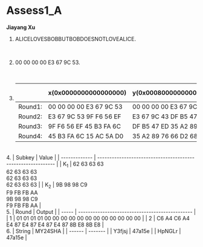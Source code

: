 # Assess1_A

**Jiayang Xu**

1. ALICELOVESBOBBUTBOBDOESNOTLOVEALICE.
<br/>

2. 00 00 00 00 E3 67 9C 53.
<br/>

3. |         | x(0x0000000000000000)   | y(0x0008000000000000)   | Different bits |
   | ------- | ----------------------- | ----------------------- | -------------- |
   | Round1: | 00 00 00 00 E3 67 9C 53 | 00 00 00 00 E3 67 9C 43 | 1              |
   | Round2: | E3 67 9C 53 9F F6 56 EF | E3 67 9C 43 DF B5 47 ED | 8              |
   | Round3: | 9F F6 56 EF 45 B3 FA 6C | DF B5 47 ED 35 A2 89 76 | 20             |
   | Round4: | 45 B3 FA 6C 15 AC 5A D0 | 35 A2 89 76 66 D2 68 B1 | 30             |

<br/>
4. | Subkey        | Value                                                        |
   | ------------- | ------------------------------------------------------------ |
   | K<sub>1</sub> | 62 63 63 63 <br/>62 63 63 63 <br/>62 63 63 63 <br/>62 63 63 63 |
   | K<sub>2</sub> | 9B 98 98 C9 <br/>F9 FB FB AA <br/>9B 98 98 C9 <br/>F9 FB FB AA |

<br/>
5. | Round | Output                                          |
   | ----- | ----------------------------------------------- |
   | 1     | 01 01 01 01 00 00 00 00 00 00 00 00 00 00 00 00 |
   | 2     | C6 A4 C6 A4 E4 87 E4 87 E4 87 E4 87 8B E8 8B E8 |

<br/>
6. | String | MY24SHA |
   | ------ | ------- |
   | Y3fjsj | 47a15e  |
   | HpNGLr | 47a15e  |

   
